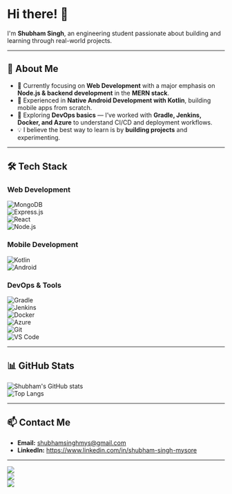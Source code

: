 # Hi there! 👋  

I'm **Shubham Singh**, an engineering student passionate about building and learning through real-world projects.  

---

## 🚀 About Me  

- 🔹 Currently focusing on **Web Development** with a major emphasis on **Node.js & backend development** in the **MERN stack**.  
- 🔹 Experienced in **Native Android Development with Kotlin**, building mobile apps from scratch.  
- 🔹 Exploring **DevOps basics** — I’ve worked with **Gradle, Jenkins, Docker, and Azure** to understand CI/CD and deployment workflows.  
- 💡 I believe the best way to learn is by **building projects** and experimenting.  

---

## 🛠️ Tech Stack  

### Web Development  
![MongoDB](https://img.shields.io/badge/MongoDB-4EA94B?style=for-the-badge&logo=mongodb&logoColor=white)  
![Express.js](https://img.shields.io/badge/Express.js-000000?style=for-the-badge&logo=express&logoColor=white)  
![React](https://img.shields.io/badge/React-20232A?style=for-the-badge&logo=react&logoColor=61DAFB)  
![Node.js](https://img.shields.io/badge/Node.js-43853D?style=for-the-badge&logo=node.js&logoColor=white)  

### Mobile Development  
![Kotlin](https://img.shields.io/badge/Kotlin-0095D5?style=for-the-badge&logo=kotlin&logoColor=white)  
![Android](https://img.shields.io/badge/Android-3DDC84?style=for-the-badge&logo=android&logoColor=white)  

### DevOps & Tools  
![Gradle](https://img.shields.io/badge/Gradle-02303A?style=for-the-badge&logo=gradle&logoColor=white)  
![Jenkins](https://img.shields.io/badge/Jenkins-D24939?style=for-the-badge&logo=jenkins&logoColor=white)  
![Docker](https://img.shields.io/badge/Docker-2496ED?style=for-the-badge&logo=docker&logoColor=white)  
![Azure](https://img.shields.io/badge/Azure-0078D4?style=for-the-badge&logo=microsoftazure&logoColor=white)  
![Git](https://img.shields.io/badge/Git-F05032?style=for-the-badge&logo=git&logoColor=white)  
![VS Code](https://img.shields.io/badge/VS%20Code-0078d7?style=for-the-badge&logo=visual-studio-code&logoColor=white)  

---

## 📊 GitHub Stats  

![Shubham's GitHub stats](https://github-readme-stats.vercel.app/api?username=shubhamsinghmys&show_icons=true&theme=radical)  
![Top Langs](https://github-readme-stats.vercel.app/api/top-langs/?username=shubhamsinghmys&layout=compact&theme=radical)  

---

## 📫 Contact Me  

- **Email:** shubhamsinghmys@gmail.com  
- **LinkedIn:** https://www.linkedin.com/in/shubham-singh-mysore

---

![](http://github-profile-summary-cards.vercel.app/api/cards/profile-details?username=ShubhamSingh-04&theme=vision_friendly_dark)  
![](http://github-profile-summary-cards.vercel.app/api/cards/most-commit-language?username=ShubhamSingh-04&theme=vision_friendly_dark)  
![](http://github-profile-summary-cards.vercel.app/api/cards/stats?username=ShubhamSingh-04&theme=vision_friendly_dark)
